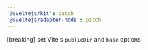 ```yaml
---
'@sveltejs/kit': patch
'@sveltejs/adapter-node': patch
---
```


[breaking] set Vite's `publicDir` and `base` options
